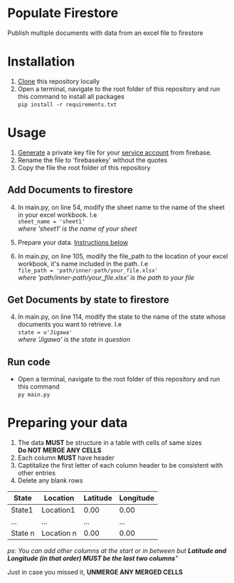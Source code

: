 # Populate Firestore
Publish multiple documents with data from an excel file to firestore


# Installation
1. [Clone](https://docs.github.com/en/free-pro-team@latest/github/creating-cloning-and-archiving-repositories/cloning-a-repository) this repository locally
2. Open a terminal, navigate to the root folder of this repository and run this command to install all packages <br>
  `pip install -r requirements.txt`


# Usage
1. [Generate](https://firebase.google.com/docs/admin/setup#initialize-sdk) a private key file for your [service account](https://console.firebase.google.com/project/_/settings/serviceaccounts/adminsdk) from firebase.
2. Rename the file to 'firebasekey' without the quotes
3. Copy the file the root folder of this repository

## Add Documents to firestore
4. In main.py, on line 54, modify the sheet name to the name of the sheet in your excel workbook. I.e <br>
  `sheet_name = 'sheet1'` <br>
_where 'sheet1' is the name of your sheet_

5. Prepare your data. [Instructions below](https://github.com/Egahi/populate-firestore/blob/main/README.md#preparing-your-data)
6. In main.py, on line 105, modify the file_path to the location of your excel workbook, it's name included in the path. I.e <br>
  `file_path = 'path/inner-path/your_file.xlsx'` <br>
_where 'path/inner-path/your_file.xlsx' is the path to your file_

## Get Documents by state to firestore
4. In main.py, on line 114, modify the state to the name of the state whose documents you want to retrieve. I.e <br>
  `state = u'Jigawa'` <br>
_where 'Jigawa' is the state in question_

## Run code
* Open a terminal, navigate to the root folder of this repository and run this command <br>
  `py main.py`
  
  
# Preparing your data
1. The data **MUST** be structure in a table with cells of same sizes <br>
**Do NOT MERGE ANY CELLS**
2. Each column **MUST** have header
3. Captitalize the first letter of each column header to be consistent with other entries
4. Delete any blank rows

| State | Location | Latitude | Longitude |
| ----- | -------- | -------- | --------- |
| State1 | Location1 | 0.00 | 0.00 |
| ... | ... | ... | ... |
| State n | Location n | 0.00 | 0.00 |

_ps: You can add other columns at the start or in between but **Latitude and Longitude (in that order) MUST be the last two columns**"_

Just in case you missed it, **UNMERGE ANY MERGED CELLS**
